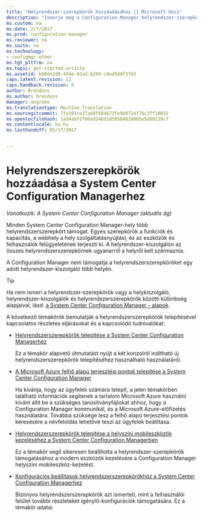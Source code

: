 ```yaml
---
title: "Helyrendszer-szerepkörök hozzáadásához |} Microsoft Docs"
description: "Ismerje meg a Configuration Manager helyrendszer-szerepkörök és funkciók és kapacitás, a webhely kiterjesztheti adni."
ms.custom: na
ms.date: 2/7/2017
ms.prod: configuration-manager
ms.reviewer: na
ms.suite: na
ms.technology:
- configmgr-other
ms.tgt_pltfrm: na
ms.topic: get-started-article
ms.assetid: b90de2d9-494e-43ad-b269-c8ed589f37d3
caps.latest.revision: 12
caps.handback.revision: 0
author: Brenduns
ms.author: brenduns
manager: angrobe
ms.translationtype: Machine Translation
ms.sourcegitcommit: 7fa191ce37a68f604673fe9b9724f76c3ff10032
ms.openlocfilehash: 1ad4abf1f06ed24bd1d505648280b5e5d80220c7
ms.contentlocale: hu-hu
ms.lasthandoff: 05/17/2017


---
```

# <a name="add-site-system-roles-for-system-center-configuration-manager"></a>Helyrendszerszerepkörök hozzáadása a System Center Configuration Managerhez

*Vonatkozik: A System Center Configuration Manager (aktuális ág)*

Minden System Center Configuration Manager-hely több helyrendszerszerepkört támogat. Egyes szerepkörök a funkciók és kapacitás, a webhely a hely szolgáltatásnyújtási, és az eszközök és felhasználók felügyeletének terjeszti ki. A helyrendszer-kiszolgálón az összes helyrendszerszerepkörnek ugyanarról a helyről kell származnia.   

A Configuration Manager nem támogatja a helyrendszerszerepköröket egy adott helyrendszer-kiszolgáló több helyén.  

> [!TIP]  
>  Ha nem ismeri a helyrendszer-szerepkörök vagy a helykiszolgáló, helyrendszer-kiszolgálók és helyrendszerszerepkörök közötti különbség alapjaival, lásd: [a System Center Configuration Manager – alapok](../../../../core/understand/fundamentals.md).  

 A következő témakörök bemutatják a helyrendszerszerepkörök telepítésével kapcsolatos részletes eljárásokat és a kapcsolódó tudnivalókat:  

-   [Helyrendszerszerepkörök telepítése a System Center Configuration Managerhez](../../../../core/servers/deploy/configure/install-site-system-roles.md)  

     Ez a témakör alapvető útmutatást nyújt a két konzolról indítható új helyrendszerszerepkörök telepítéséhez használható használatáról.  

-   [A Microsoft Azure felhő alapú terjesztési pontok telepítése a System Center Configuration Manager](../../../../core/servers/deploy/configure/install-cloud-based-distribution-points-in-microsoft-azure.md)  

    Ha kívánja, hogy az ügyfelek számára telepít, a jelen témakörben található információk segítenek a tartalom Microsoft Azure használni kívánt állít be a szükséges tanúsítványfájlokat ahhoz, hogy a Configuration Manager kommunikál, és a Microsoft Azure-előfizetés használatára. Továbbá szüksége lesz a felhő alapú terjesztési pontok keresésére a névfeloldás lehetővé teszi az ügyfelek beállítása.  

-   [Helyrendszerszerepkörök telepítése a helyszíni mobileszközök kezeléséhez a System Center Configuration Managerben](../../../../mdm/get-started/install-site-system-roles-for-on-premises-mdm.md)  

     Ez a témakör segít sikeresen beállította a helyrendszer-szerepkörök támogatásához a modern eszközök kezelésére a Configuration Manager helyszíni mobileszköz-kezelést.  

-   [Konfigurációs beállítások helyrendszerszerepkörökhöz a System Center Configuration Managerhez](../../../../core/servers/deploy/configure/configuration-options-for-site-system-roles.md)  

     Bizonyos helyrendszerszerepkörök azt ismerteti, mint a felhasználói felület további részleteket igénylő-konfigurációk támogatására. Ez a témakör adatai.  

